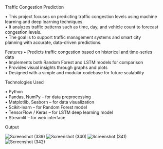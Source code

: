  Traffic Congestion Prediction

• This project focuses on predicting traffic congestion levels using machine learning and deep learning techniques.  
• It analyzes traffic patterns such as time, day, and vehicle count to forecast congestion levels.  
• The goal is to support traffic management systems and smart city planning with accurate, data-driven predictions.  

 Features
• Predicts traffic congestion based on historical and time-series data  
• Implements both Random Forest and LSTM models for comparison  
• Provides visual insights through graphs and plots  
• Designed with a simple and modular codebase for future scalability  

Technologies Used

• Python  
• Pandas, NumPy – for data preprocessing  
• Matplotlib, Seaborn – for data visualization  
• Scikit-learn – for Random Forest model  
• TensorFlow / Keras – for LSTM deep learning model  
• Streamlit  – for web interface  

Output 

![Screenshot (339)](https://github.com/user-attachments/assets/b1934d15-3568-40da-a64d-0e2ae67a140c)
![Screenshot (340)](https://github.com/user-attachments/assets/5b10ee2c-df8b-4421-9461-8665961e22ad)
![Screenshot (341)](https://github.com/user-attachments/assets/9ece812d-f674-4a5d-91c9-5e4223bc3fc3)
![Screenshot (342)](https://github.com/user-attachments/assets/fb904744-1f25-484e-b607-f9b3fd3c211c)









